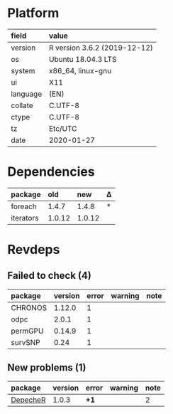 # Platform

|field    |value                        |
|:--------|:----------------------------|
|version  |R version 3.6.2 (2019-12-12) |
|os       |Ubuntu 18.04.3 LTS           |
|system   |x86_64, linux-gnu            |
|ui       |X11                          |
|language |(EN)                         |
|collate  |C.UTF-8                      |
|ctype    |C.UTF-8                      |
|tz       |Etc/UTC                      |
|date     |2020-01-27                   |

# Dependencies

|package   |old    |new    |Δ  |
|:---------|:------|:------|:--|
|foreach   |1.4.7  |1.4.8  |*  |
|iterators |1.0.12 |1.0.12 |   |

# Revdeps

## Failed to check (4)

|package |version |error |warning |note |
|:-------|:-------|:-----|:-------|:----|
|CHRONOS |1.12.0  |1     |        |     |
|odpc    |2.0.1   |1     |        |     |
|permGPU |0.14.9  |1     |        |     |
|survSNP |0.24    |1     |        |     |

## New problems (1)

|package                          |version |error  |warning |note |
|:--------------------------------|:-------|:------|:-------|:----|
|[DepecheR](problems.md#depecher) |1.0.3   |__+1__ |        |2    |

